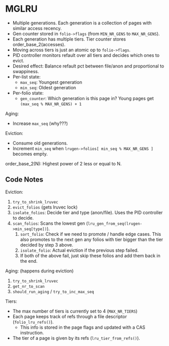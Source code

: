# MGLRU

- Multiple generations. Each generation is a collection of pages with similar
  access recency.
- Gen counter stored in `folio->flags` (from `MIN_NR_GENS` to `MAX_NR_GENS`).
- Each generation has multiple tiers. Tier counter stores order_base_2(accesses).
- Moving across tiers is just an atomic op to `folio->flags`.
- PID controller monitors refault over all tiers and decides which ones to evict.
- Desired effect: Balance refault pct between file/anon and proportional to swappiness.
- Per-list state:
  - `max_seq`: Youngest generation
  - `min_seq`: Oldest generation
- Per-folio state:
  - `gen_counter`: Which generation is this page in? Young pages get `(max_seq % MAX_NR_GENS) + 1`

Aging:
- Increase `max_seq` (why???)

Eviction:
- Consume old generations.
- Increment `min_seq` when `lrugen->folios[ min_seq % MAX_NR_GENS ]` becomes empty.



order_base_2(N): Highest power of 2 less or equal to N.


## Code Notes

Eviction:
1. `try_to_shrink_lruvec`
2. `evict_folios` (gets lruvec lock)
3. `isolate_folios`: Decide tier and type (anon/file). Uses the PID controller to decide.
4. `scan_folios`: Scans the lowest gen (`lru_gen_from_seq(lrugen->min_seq[type])`).
    1. `sort_folio`: Check if we need to promote / handle edge cases.
       This also promotes to the next gen any folios with tier bigger than the
       tier decided by step 3 above.
    2. `isolate_folio`: Actual eviction if the previous step failed.
    3. If both of the above fail, just skip these folios and add them back in the end.

Aging:
(happens during eviction)
1. `try_to_shrink_lruvec`
2. `get_nr_to_scan`
3. `should_run_aging` / `try_to_inc_max_seq`

Tiers:
- The max number of tiers is currently set to 4 (`MAX_NR_TIERS`)
- Each page keeps track of refs through a file descriptor (`folio_lru_refs()`).
    - This info is stored in the page flags and updated with a CAS instruction.
- The tier of a page is given by its refs (`lru_tier_from_refs()`).

